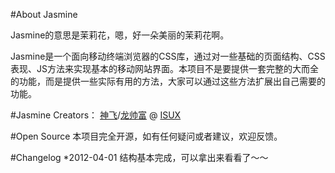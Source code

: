#About Jasmine

Jasmine的意思是茉莉花，嗯，好一朵美丽的茉莉花啊。

Jasmine是一个面向移动终端浏览器的CSS库，通过对一些基础的页面结构、CSS表现、JS方法来实现基本的移动网站界面。本项目不是要提供一套完整的大而全的功能，而是提供一些实际有用的方法，大家可以通过这些方法扩展出自己需要的功能。

#Jasmine Creators：
[神飞](http://www.qianduan.net)/[龙帅富](http://to.get.her.wf/) @ [ISUX](http://isux.tencent.com)

#Open Source
本项目完全开源，如有任何疑问或者建议，欢迎反馈。

#Changelog
*2012-04-01 结构基本完成，可以拿出来看看了～～